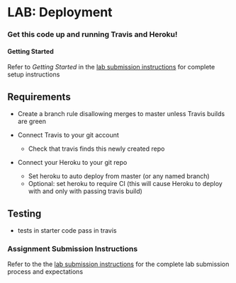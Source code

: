 # LAB: Deployment

### Get this code up and running Travis and Heroku!

#### Getting Started
Refer to *Getting Started* in the [lab submission instructions](../../../reference/submission-instructions/labs/README.md) for complete setup instructions

## Requirements

- Create a branch rule disallowing merges to master unless Travis builds are green

- Connect Travis to your git account
  - Check that travis finds this newly created repo

- Connect your Heroku to your git repo
  - Set heroku to auto deploy from master (or any named branch)
  - Optional: set heroku to require CI (this will cause Heroku to deploy with and only with passing travis build)

## Testing
* tests in starter code pass in travis

### Assignment Submission Instructions
Refer to the the [lab submission instructions](../../../reference/submission-instructions/labs/README.md) for the complete lab submission process and expectations
